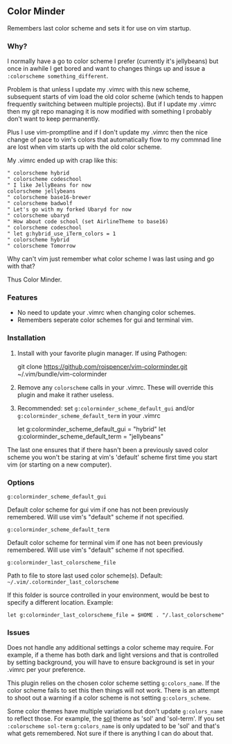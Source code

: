 ## Color Minder

Remembers last color scheme and sets it for use on vim startup.

### Why?

I normally have a go to color scheme I prefer (currently it's jellybeans) but once in awhile I get bored and want to changes things up and issue a `:colorscheme something_different`.

Problem is that unless I update my .vimrc with this new scheme, subsequent starts of vim load the old color scheme (which tends to happen frequently switching between multiple projects).  But if I update my .vimrc then my git repo managing it is now modified with something I probably don't want to keep permanently.

Plus I use vim-promptline and if I don't update my .vimrc then the nice change of pace to vim's colors that automatically flow to my commnad line are lost when vim starts up with the old color scheme.

My .vimrc ended up with crap like this:

    " colorscheme hybrid
    " colorscheme codeschool
    " I like JellyBeans for now
    colorscheme jellybeans
    " colorscheme base16-brewer
    " colorscheme badwolf
    " Let's go with my forked Ubaryd for now
    " colorscheme ubaryd
    " How about code school (set AirlineTheme to base16)
    " colorscheme codeschool
    " let g:hybrid_use_iTerm_colors = 1
    " colorscheme hybrid
    " colorscheme Tomorrow

Why can't vim just remember what color scheme I was last using and go with that?

Thus Color Minder.

### Features

* No need to update your .vimrc when changing color schemes.
* Remembers seperate color schemes for gui and terminal vim.

### Installation

1) Install with your favorite plugin manager.  If using Pathogen:

    git clone https://github.com/rojspencer/vim-colorminder.git ~/.vim/bundle/vim-colorminder

2) Remove any `colorscheme` calls in your .vimrc.  These will override this plugin and make it rather useless.

3) Recommended: set `g:colorminder_scheme_default_gui` and/or `g:colorminder_scheme_default_term` in your .vimrc

    let g:colorminder_scheme_default_gui = "hybrid"
    let g:colorminder_scheme_default_term = "jellybeans"

The last one ensures that if there hasn't been a previously saved color scheme you won't be staring at vim's 'default' scheme first time you start vim (or starting on a new computer).

### Options

`g:colorminder_scheme_default_gui`

  Default color scheme for gui vim if one has not been previously remembered.
  Will use vim's "default" scheme if not specified.

`g:colorminder_scheme_default_term`

  Default color scheme for terminal vim if one has not been previously remembered.
  Will use vim's "default" scheme if not specified.

`g:colorminder_last_colorscheme_file`

  Path to file to store last used color scheme(s).
  Default: `~/.vim/.colorminder_last_colorscheme`

  If this folder is source controlled in your environment, would be best to specify a different location.
  Example:

    let g:colorminder_last_colorscheme_file = $HOME . "/.last_colorscheme"


### Issues

Does not handle any additional settings a color scheme may require.  For example, if a theme has both dark and light versions and that is controlled by
setting background, you will have to ensure background is set in your .vimrc per your preference.

This plugin relies on the chosen color scheme setting `g:colors_name`.  If the color scheme fails to set this then things will not work.  There is an
attempt to shoot out a warning if a color scheme is not setting `g:colors_scheme`.

Some color themes have multiple variations but don't update `g:colors_name` to reflect those.  For example, the [sol](https://github.com/Pychimp/vim-sol.git) theme as 'sol' and 'sol-term'.  If you set `:colorscheme sol-term` `g:colors_name` is only updated to be 'sol' and that's what gets remembered.  Not sure if there is anything I can do about that.
